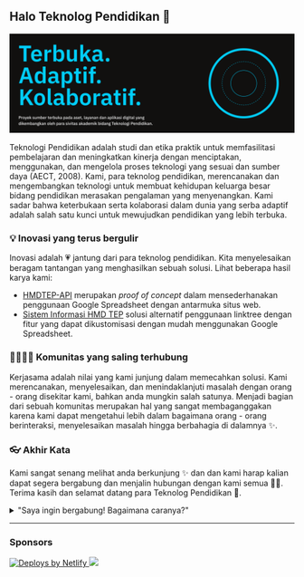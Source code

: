 ## Halo Teknolog Pendidikan 👋

![Banner Profil Organisasi Github Teknologi Pendidikan](https://raw.githubusercontent.com/teknologi-pendidikan/.github/main/profile/banner-profile.png)

Teknologi Pendidikan adalah studi dan etika praktik untuk memfasilitasi pembelajaran dan meningkatkan kinerja dengan menciptakan, menggunakan, dan mengelola proses teknologi yang sesuai dan sumber daya (AECT, 2008). Kami, para teknolog pendidikan, merencanakan dan mengembangkan teknologi untuk membuat kehidupan keluarga besar bidang pendidikan merasakan pengalaman yang menyenangkan. Kami sadar bahwa keterbukaan serta kolaborasi dalam dunia yang serba adaptif adalah salah satu kunci untuk mewujudkan pendidikan yang lebih terbuka.

### 💡 Inovasi yang terus bergulir

Inovasi adalah 💗 jantung dari para teknolog pendidikan. Kita menyelesaikan beragam tantangan yang menghasilkan sebuah solusi. Lihat beberapa hasil karya kami:

- [HMDTEP-API](https://github.com/teknologi-pendidikan/hmdtep-api) merupakan *proof of concept* dalam mensederhanakan penggunaan Google Spreadsheet dengan antarmuka situs web.
- [Sistem Informasi HMD TEP](https://github.com/teknologi-pendidikan/hmj.tep) solusi alternatif penggunaan linktree dengan fitur yang dapat dikustomisasi dengan mudah menggunakan Google Spreadsheet.

### 👩‍👩‍👧‍👦 Komunitas yang saling terhubung

Kerjasama adalah nilai yang kami junjung dalam memecahkan solusi. Kami merencanakan, menyelesaikan, dan menindaklanjuti masalah dengan orang - orang disekitar kami, bahkan anda mungkin salah satunya. Menjadi bagian dari sebuah komunitas merupakan hal yang sangat membaganggakan karena kami dapat mengetahui lebih dalam bagaimana orang - orang berinteraksi, menyelesaikan masalah hingga berbahagia di dalamnya ✨.

### 👓 Akhir Kata

Kami sangat senang melihat anda berkunjung ✨ dan dan kami harap kalian dapat segera bergabung dan menjalin hubungan dengan kami semua 🙇‍♂️. Terima kasih dan selamat datang para Teknolog Pendidikan 🙌.

<details> 
	<summary>"Saya ingin bergabung! Bagaimana caranya?"</summary>
	<br>
	<ul>
	<li>Kalian dapat mengusulkan proyek kepada kami untuk ditambahkan kedalam Github Orgs ini melalui email yang telah tertera.</li>
		<li>Jika kalian tidak memiliki usul proyek, kalian dapat:
			<ul>
				<li>Usulkan ide atau perbaikan pada proyek yang menurut kalian menarik,</li>
				<li>Buatlah dokumentasi tentang cara penggunaan aplikasi yang kami kembangkan,</li>
				<li>Sebarluaskan kepada pengikut anda tentang kami. </li>
			</ul>
		</li>
	</ul>
</details>

---

<!--
Made with 🖤
🙇‍♂️🎤⬇️
-->

### Sponsors

<a href="https://www.netlify.com">
  <img src="https://www.netlify.com/img/global/badges/netlify-color-accent.svg" alt="Deploys by Netlify" />
</a>

<a href="https://vercel.com">
  <img src="https://www.datocms-assets.com/31049/1618983297-powered-by-vercel.svg" />
</a>
